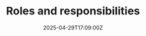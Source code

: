 ---
title: Roles and responsibilities
linkTitle: Roles and responsibilities
date: '2025-04-29T17:09:00Z'
weight: 1
description: No content
draft: false
ref: roles-and-responsibilities
---